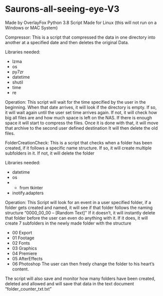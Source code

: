 # Saurons-all-seeing-eye-V3

Made by OverlayFox
Python 3.8 Script
Made for Linux (this will not run on a Windows or MAC System)

Compressor:
This is a script that compressed the data in one directory into another at a specified date and then deletes the original Data.

Libraries needed:
-	lzma
-	os
-	py7zr
-	datetime
-	shutil
-	time
-	re

Operation:
This script will wait for the time specified by the user in the beginning.
When that date arrives, it will look if the directory is empty.
If so, it will wait again until the user set time arrives again.
If not, it will check how big all files are and how much space is left on the NAS.
If there is enough space it will start to compress the files.
Once it is done with that, it will move that archive to the second user defined destination
It will then delete the old files.
 

FolderCreationCheck:
This is a script that checks when a folder has been created, if it follows a specific name structure.
If so, it will create multiple subfolders in it.
If not, it will delete the folder

Libraries needed:
-	datetime
-	os
-	* from tkinter
-	inotify.adapters

Operation:
This Script will look for an event in a user specified folder, if a folder gets created and named, it will see if that folder follows the naming structure “0000_00_00 – [Random Text]’’
If it doesn’t, it will instantly delete that folder before the user can even do anything with it.
If it does, it will create 7 subfolders in the newly made folder with the structure
-	00 Export
-	01 Footage
-	02 Fonts
-	03 Graphics
-	04 Premiere
-	05 AfterEffects
-	06 Photoshop
The user can then freely change the folder to his heart’s content.

The script will also save and monitor how many folders have been created, deleted and allowed and will save that data in the text document “folder_counter_txt.txt”
